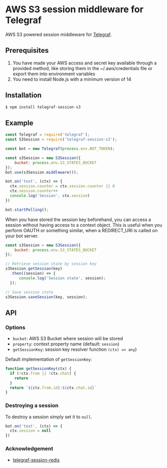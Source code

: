 # AWS S3 session middleware for Telegraf

AWS S3 powered session middleware for [Telegraf](https://github.com/telegraf/telegraf).

## Prerequisites

1. You have made your AWS access and secret key available through a provided method, like storing them in the ~/.aws/credentials file or export them into environment variables
2. You need to install Node.js  with a minimum version of 14

## Installation

```js
$ npm install telegraf-session-s3
```

## Example

```js
const Telegraf = require('telegraf');
const S3Session = require('telegraf-session-s3');

const bot = new Telegraf(process.env.BOT_TOKEN);

const s3Session = new S3Session({
    bucket: process.env.S3_STATES_BUCKET
});
bot.use(s3Session.middleware());

bot.on('text', (ctx) => {
  ctx.session.counter = ctx.session.counter || 0
  ctx.session.counter++
  console.log('Session', ctx.session)
})

bot.startPolling();
```

When you have stored the session key beforehand, you can access a
session without having access to a context object. This is useful when
you perform OAUTH or something similar, when a REDIRECT_URI is called
on your bot server.

```js
const s3Session = new S3Session({
    bucket: process.env.S3_STATES_BUCKET
});

// Retrieve session state by session key
s3Session.getSession(key)
  .then((session) => {
      console.log('Session state', session);
  });

// Save session state
s3Session.saveSession(key, session);
```

## API

### Options

* `bucket`: AWS S3 Bucket where session will be stored
* `property`: context property name (default: `session`)
* `getSessionKey`: session key resolver function `(ctx) => any`)

Default implementation of `getSessionKey`:

```js
function getSessionKey(ctx) {
  if (!ctx.from || !ctx.chat) {
    return
  }
  return `${ctx.from.id}:${ctx.chat.id}`
}
```

### Destroying a session

To destroy a session simply set it to `null`.

```js
bot.on('text', (ctx) => {
  ctx.session = null
})

```


### Acknowledgement
* [telegraf-session-redis](https://github.com/telegraf/telegraf-session-redis)
